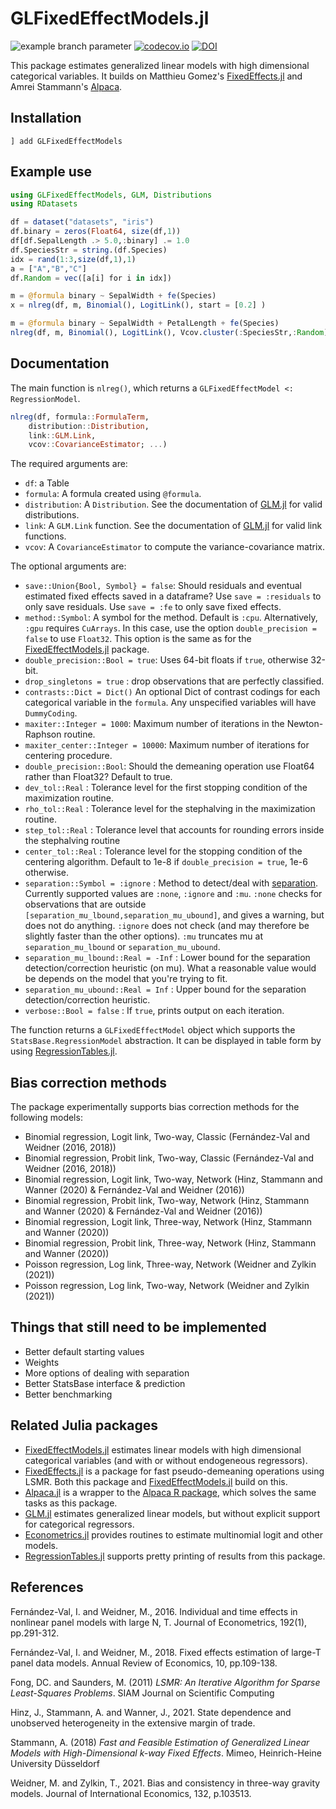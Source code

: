 # GLFixedEffectModels.jl

<!--![Lifecycle](https://img.shields.io/badge/lifecycle-experimental-orange.svg)
![Lifecycle](https://img.shields.io/badge/lifecycle-maturing-blue.svg)
![Lifecycle](https://img.shields.io/badge/lifecycle-stable-green.svg)
![Lifecycle](https://img.shields.io/badge/lifecycle-retired-orange.svg)
![Lifecycle](https://img.shields.io/badge/lifecycle-archived-red.svg)
![Lifecycle](https://img.shields.io/badge/lifecycle-dormant-blue.svg) -->
![example branch parameter](https://github.com/jmboehm/GLFixedEffectModels.jl/actions/workflows/ci.yml/badge.svg?branch=master) [![codecov.io](http://codecov.io/github/jmboehm/GLFixedEffectModels.jl/coverage.svg?branch=master)](http://codecov.io/github/jmboehm/GLFixedEffectModels.jl?branch=master) [![DOI](https://zenodo.org/badge/164128032.svg)](https://zenodo.org/badge/latestdoi/164128032)

This package estimates generalized linear models with high dimensional categorical variables. It builds on Matthieu Gomez's [FixedEffects.jl](https://github.com/FixedEffects/FixedEffects.jl) and Amrei Stammann's [Alpaca](https://github.com/amrei-stammann/alpaca).

## Installation

```
] add GLFixedEffectModels
```

## Example use

```julia
using GLFixedEffectModels, GLM, Distributions
using RDatasets

df = dataset("datasets", "iris")
df.binary = zeros(Float64, size(df,1))
df[df.SepalLength .> 5.0,:binary] .= 1.0
df.SpeciesStr = string.(df.Species)
idx = rand(1:3,size(df,1),1)
a = ["A","B","C"]
df.Random = vec([a[i] for i in idx])

m = @formula binary ~ SepalWidth + fe(Species)
x = nlreg(df, m, Binomial(), LogitLink(), start = [0.2] )

m = @formula binary ~ SepalWidth + PetalLength + fe(Species)
nlreg(df, m, Binomial(), LogitLink(), Vcov.cluster(:SpeciesStr,:Random) , start = [0.2, 0.2] )
```

## Documentation

The main function is `nlreg()`, which returns a `GLFixedEffectModel <: RegressionModel`.
```julia
nlreg(df, formula::FormulaTerm,
    distribution::Distribution,
    link::GLM.Link,
    vcov::CovarianceEstimator; ...)
```
The required arguments are:
* `df`: a Table
* `formula`: A formula created using `@formula`.
* `distribution`: A `Distribution`. See the documentation of [GLM.jl](https://juliastats.org/GLM.jl/stable/manual/#Fitting-GLM-models-1) for valid distributions.
* `link`: A `GLM.Link` function. See the documentation of [GLM.jl](https://juliastats.org/GLM.jl/stable/manual/#Fitting-GLM-models-1) for valid link functions.
* `vcov`: A `CovarianceEstimator` to compute the variance-covariance matrix.

The optional arguments are:
* `save::Union{Bool, Symbol} = false`: Should residuals and eventual estimated fixed effects saved in a dataframe? Use `save = :residuals` to only save residuals. Use `save = :fe` to only save fixed effects.
* `method::Symbol`: A symbol for the method. Default is `:cpu`. Alternatively, `:gpu` requires `CuArrays`. In this case, use the option `double_precision = false` to use `Float32`. This option is the same as for the [FixedEffectModels.jl](https://github.com/FixedEffects/FixedEffectModels.jl) package.
* `double_precision::Bool = true`: Uses 64-bit floats if `true`, otherwise 32-bit.
* `drop_singletons = true` : drop observations that are perfectly classified.
* `contrasts::Dict = Dict()` An optional Dict of contrast codings for each categorical variable in the `formula`.  Any unspecified variables will have `DummyCoding`.
* `maxiter::Integer = 1000`: Maximum number of iterations in the Newton-Raphson routine.
* `maxiter_center::Integer = 10000`: Maximum number of iterations for centering procedure.
* `double_precision::Bool`: Should the demeaning operation use Float64 rather than Float32? Default to true.
* `dev_tol::Real` : Tolerance level for the first stopping condition of the maximization routine.
* `rho_tol::Real` : Tolerance level for the stephalving in the maximization routine.
* `step_tol::Real` : Tolerance level that accounts for rounding errors inside the stephalving routine
* `center_tol::Real` : Tolerance level for the stopping condition of the centering algorithm. Default to 1e-8 if `double_precision = true`, 1e-6 otherwise.
* `separation::Symbol = :ignore` : Method to detect/deal with [separation](https://github.com/sergiocorreia/ppmlhdfe/blob/master/guides/separation_primer.md). Currently supported values are `:none`, `:ignore` and `:mu`. `:none` checks for observations that are outside `[separation_mu_lbound,separation_mu_ubound]`, and gives a warning, but does not do anything. `:ignore` does not check (and may therefore be slightly faster than the other options). `:mu` truncates mu at `separation_mu_lbound` or `separation_mu_ubound`. 
* `separation_mu_lbound::Real = -Inf` : Lower bound for the separation detection/correction heuristic (on mu). What a reasonable value would be depends on the model that you're trying to fit.
* `separation_mu_ubound::Real = Inf` : Upper bound for the separation detection/correction heuristic.
* `verbose::Bool = false` : If `true`, prints output on each iteration.

The function returns a `GLFixedEffectModel` object which supports the `StatsBase.RegressionModel` abstraction. It can be displayed in table form by using [RegressionTables.jl](https://github.com/jmboehm/RegressionTables.jl).

## Bias correction methods

The package experimentally supports bias correction methods for the following models:
- Binomial regression, Logit link, Two-way, Classic (Fernández-Val and Weidner (2016, 2018))
- Binomial regression, Probit link, Two-way, Classic (Fernández-Val and Weidner (2016, 2018))
- Binomial regression, Logit link, Two-way, Network (Hinz, Stammann and Wanner (2020) & Fernández-Val and Weidner (2016))
- Binomial regression, Probit link, Two-way, Network (Hinz, Stammann and Wanner (2020) & Fernández-Val and Weidner (2016))
- Binomial regression, Logit link, Three-way, Network (Hinz, Stammann and Wanner (2020))
- Binomial regression, Probit link, Three-way, Network (Hinz, Stammann and Wanner (2020))
- Poisson regression, Log link, Three-way, Network (Weidner and Zylkin (2021))
- Poisson regression, Log link, Two-way, Network (Weidner and Zylkin (2021))

## Things that still need to be implemented

- Better default starting values
- Weights
- More options of dealing with separation
- Better StatsBase interface & prediction
- Better benchmarking

## Related Julia packages

- [FixedEffectModels.jl](https://github.com/FixedEffects/FixedEffectModels.jl) estimates linear models with high dimensional categorical variables (and with or without endogeneous regressors).
- [FixedEffects.jl](https://github.com/FixedEffects/FixedEffects.jl) is a package for fast pseudo-demeaning operations using LSMR. Both this package and [FixedEffectModels.jl](https://github.com/FixedEffects/FixedEffectModels.jl) build on this.
- [Alpaca.jl](https://github.com/jmboehm/Alpaca.jl) is a wrapper to the [Alpaca R package](https://github.com/amrei-stammann/alpaca), which solves the same tasks as this package.
- [GLM.jl](https://github.com/JuliaStats/GLM.jl) estimates generalized linear models, but without explicit support for categorical regressors.
- [Econometrics.jl](https://github.com/Nosferican/Econometrics.jl) provides routines to estimate multinomial logit and other models.
- [RegressionTables.jl](https://github.com/jmboehm/RegressionTables.jl) supports pretty printing of results from this package.

## References

Fernández-Val, I. and Weidner, M., 2016. Individual and time effects in nonlinear panel models with large N, T. Journal of Econometrics, 192(1), pp.291-312.

Fernández-Val, I. and Weidner, M., 2018. Fixed effects estimation of large-T panel data models. Annual Review of Economics, 10, pp.109-138.

Fong, DC. and Saunders, M. (2011) *LSMR: An Iterative Algorithm for Sparse Least-Squares Problems*.  SIAM Journal on Scientific Computing

Hinz, J., Stammann, A. and Wanner, J., 2021. State dependence and unobserved heterogeneity in the extensive margin of trade. 

Stammann, A. (2018) *Fast and Feasible Estimation of Generalized Linear Models with High-Dimensional k-way Fixed Effects*. Mimeo, Heinrich-Heine University Düsseldorf

Weidner, M. and Zylkin, T., 2021. Bias and consistency in three-way gravity models. Journal of International Economics, 132, p.103513.